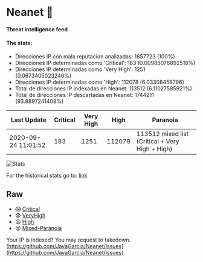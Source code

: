 # Neanet :hocho:
#### Threat intelligence feed
#### The stats:

- Direcciones IP con mala reputacion analizadas: 1857723 (100%)
- Direcciones IP determinadas como 'Critical':  183 (0.00985076892518%)
- Direcciones IP determinadas como 'Very High':  1251 (0.0673405023246%)
- Direcciones IP determinadas como 'High':  112078 (6.03308458796)
- Total de direcciones IP indexadas en Neanet:  113512 (6.11027585921%)
- Total de direcciones IP descartadas en Neanet:  1744211 (93.8897241408%)

| Last Update | Critical | Very High | High | Paranoia |
| --- | --- | --- | --- | --- |
| 2020-09-24 11:01:52 | 183 | 1251 | 112078 | 113512 mixed list (Critical + Very High + High)|

![Stats](https://docs.google.com/spreadsheets/d/e/2PACX-1vSnaNMIXVabIpDJjufMlzH7poXnshF3mgd8Is1g9ytUEzVsP5my4Trn8f-xkoLLQ38xpL3HtmUexLo6/pubchart?oid=501124687&format=image)

For the historical stats go to: [link](/stats.csv)
## Raw
- :scream: [Critical](https://raw.githubusercontent.com/JavaGarcia/Neanet/master/blacklists/neanet_critical.txt)
- :fearful: [VeryHigh](https://raw.githubusercontent.com/JavaGarcia/Neanet/master/blacklists/neanet_veryHigh.txtt)
- :frowning: [High](https://raw.githubusercontent.com/JavaGarcia/Neanet/master/blacklists/neanet_high.txt)
- :dizzy_face: [Mixed-Paranoia](https://raw.githubusercontent.com/JavaGarcia/Neanet/master/blacklists/neanet_all.txt)


Your IP is indexed? You may request to takedown. [https://github.com/JavaGarcia/Neanet/issues](https://github.com/JavaGarcia/Neanet/issues)
































































































































































































































































































































































































































































































































































































































































































































































































































































































































































































































